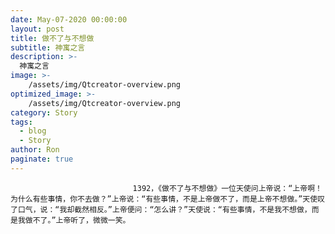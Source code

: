 ```yaml
---
date: May-07-2020 00:00:00
layout: post
title: 做不了与不想做
subtitle: 神寓之言
description: >-
  神寓之言
image: >-
    /assets/img/Qtcreator-overview.png
optimized_image: >-
    /assets/img/Qtcreator-overview.png
category: Story
tags:
  - blog
  - Story
author: Ron
paginate: true
---
```


							　　1392，《做不了与不想做》一位天使问上帝说：“上帝啊！为什么有些事情，你不去做？”上帝说：“有些事情，不是上帝做不了，而是上帝不想做。”天使叹了口气，说：“我却截然相反。”上帝便问：“怎么讲？”天使说：“有些事情，不是我不想做，而是我做不了。”上帝听了，微微一笑。
							
							
						